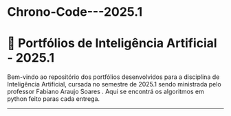 # Chrono-Code---2025.1

# 🤖 Portfólios de Inteligência Artificial - 2025.1

Bem-vindo ao repositório dos portfólios desenvolvidos para a disciplina de Inteligência Artificial, cursada no semestre de 2025.1 sendo ministrada pelo professor Fabiano Araujo Soares . Aqui se encontrá os algoritmos em python feito paras cada entrega.

---



